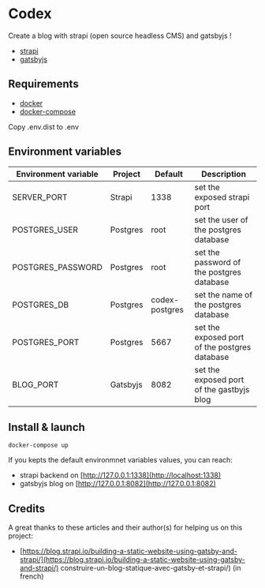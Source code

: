 # Codex

Create a blog with strapi (open source headless CMS) and gatsbyjs !

* [strapi](https://strapi.io)
* [gatsbyjs](https://www.gatsbyjs.org/)

## Requirements

* [docker](https://docs.docker.com/install/)
* [docker-compose](https://docs.docker.com/compose/install/)

Copy .env.dist to .env

## Environment variables

| **Environment variable** | **Project** | **Default**    | **Description**                               |
|--------------------------|-------------|----------------|-----------------------------------------------|
| SERVER_PORT              | Strapi      | 1338           | set the exposed strapi port                   |
| POSTGRES_USER            | Postgres    | root           | set the user of the postgres database         |
| POSTGRES_PASSWORD        | Postgres    | root           | set the password of the postgres database     |
| POSTGRES_DB              | Postgres    | codex-postgres | set the name of the postgres database         |
| POSTGRES_PORT            | Postgres    | 5667           | set the exposed port of the postgres database |
| BLOG_PORT                | Gatsbyjs    | 8082           | set the exposed port of the gastbyjs blog     |

## Install & launch

`docker-compose up`

If you kepts the default environmnet variables values, you can reach:

* strapi backend on [http://127.0.0.1:1338](http://localhost:1338)
* gatsbyjs blog on [http://127.0.0.1:8082](http://127.0.0.1:8082)

## Credits

A great thanks to these articles and their author(s) for helping us on this project:

* [https://blog.strapi.io/building-a-static-website-using-gatsby-and-strapi/](https://blog.strapi.io/building-a-static-website-using-gatsby-and-strapi/)
construire-un-blog-statique-avec-gatsby-et-strapi/) (in french)
